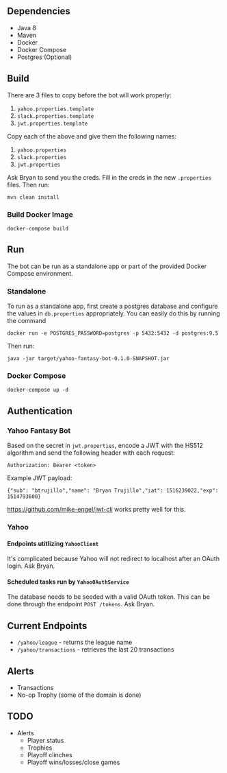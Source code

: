 ## Dependencies

- Java 8
- Maven
- Docker
- Docker Compose
- Postgres (Optional)

## Build

There are 3 files to copy before the bot will work properly:

1. `yahoo.properties.template`
2. `slack.properties.template`
3. `jwt.properties.template`

Copy each of the above and give them the following names: 

1. `yahoo.properties`
2. `slack.properties`
3. `jwt.properties`

Ask Bryan to send you the creds. Fill in the creds in the new `.properties` files. Then run:

`mvn clean install`

### Build Docker Image

`docker-compose build`

## Run

The bot can be run as a standalone app or part of the provided Docker Compose environment.

### Standalone

To run as a standalone app, first create a postgres database and configure the values in `db.properties` appropriately. You can easily do this by running the command 

`docker run -e POSTGRES_PASSWORD=postgres -p 5432:5432 -d postgres:9.5`

Then run:

`java -jar target/yahoo-fantasy-bot-0.1.0-SNAPSHOT.jar`

### Docker Compose

`docker-compose up -d`

## Authentication

### Yahoo Fantasy Bot

Based on the secret in `jwt.properties`, encode a JWT with the HS512 algorithm and send the following header with each request:

`Authorization: Bearer <token>`

Example JWT payload:

`{"sub": "btrujillo","name": "Bryan Trujillo","iat": 1516239022,"exp": 1514793600}`

https://github.com/mike-engel/jwt-cli works pretty well for this.

### Yahoo

#### Endpoints utitlizing `YahooClient`

It's complicated because Yahoo will not redirect to localhost after an OAuth login. Ask Bryan.

#### Scheduled tasks run by `YahooOAuthService`

The database needs to be seeded with a valid OAuth token. This can be done through the endpoint `POST /tokens`. Ask Bryan.

## Current Endpoints

- `/yahoo/league` - returns the league name
- `/yahoo/transactions` - retrieves the last 20 transactions

## Alerts

- Transactions
- No-op Trophy (some of the domain is done)

## TODO

- Alerts
    - Player status
    - Trophies
    - Playoff clinches
    - Playoff wins/losses/close games
